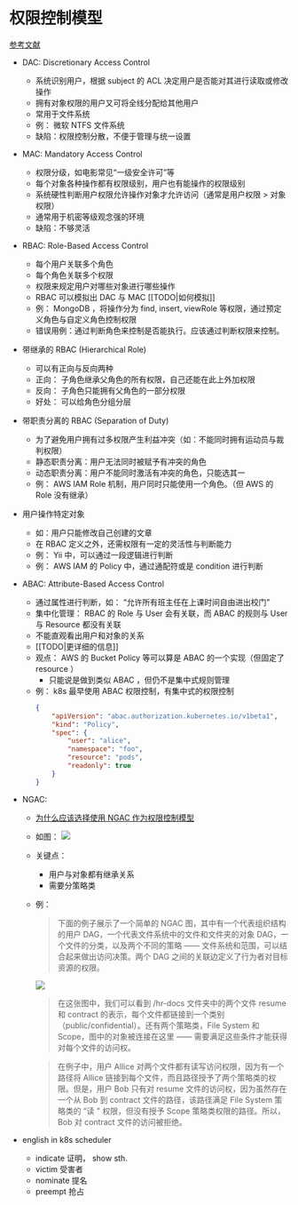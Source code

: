 # 权限控制模型

[参考文献](https://www.jianshu.com/p/ce0944b4a903)

- DAC: Discretionary Access Control
    - 系统识别用户，根据 subject 的 ACL 决定用户是否能对其进行读取或修改操作
    - 拥有对象权限的用户又可将全线分配给其他用户
    - 常用于文件系统
    - 例： 微软 NTFS 文件系统
    - 缺陷：权限控制分散，不便于管理与统一设置
- MAC: Mandatory Access Control
    - 权限分级，如电影常见“一级安全许可”等
    - 每个对象各种操作都有权限级别，用户也有能操作的权限级别
    - 系统硬性判断用户权限允许操作对象才允许访问（通常是用户权限 > 对象权限）
    - 通常用于机密等级观念强的环境
    - 缺陷：不够灵活
- RBAC: Role-Based Access Control
    - 每个用户关联多个角色
    - 每个角色关联多个权限
    - 权限来规定用户对哪些对象进行哪些操作
    - RBAC 可以模拟出 DAC 与 MAC [[TODO|如何模拟]]
    - 例： MongoDB ，将操作分为 find, insert, viewRole 等权限，通过预定义角色与自定义角色控制权限
    - 错误用例：通过判断角色来控制是否能执行。应该通过判断权限来控制。
- 带继承的 RBAC (Hierarchical Role)
    - 可以有正向与反向两种
    - 正向： 子角色继承父角色的所有权限，自己还能在此上外加权限
    - 反向： 子角色只能拥有父角色的一部分权限
    - 好处： 可以给角色分组分层
- 带职责分离的 RBAC (Separation of Duty)
    - 为了避免用户拥有过多权限产生利益冲突（如：不能同时拥有运动员与裁判权限）
    - 静态职责分离：用户无法同时被赋予有冲突的角色
    - 动态职责分离：用户不能同时激活有冲突的角色，只能选其一
    - 例： AWS IAM Role 机制，用户同时只能使用一个角色。（但 AWS 的 Role 没有继承）
- 用户操作特定对象
    - 如：用户只能修改自己创建的文章
    - 在 RBAC 定义之外，还需权限有一定的灵活性与判断能力
    - 例： Yii 中，可以通过一段逻辑进行判断
    - 例： AWS IAM 的 Policy 中，通过通配符或是 condition 进行判断
- ABAC: Attribute-Based Access Control
    - 通过属性进行判断，如： “允许所有班主任在上课时间自由进出校门”
    - 集中化管理： RBAC 的 Role 与 User 会有关联，而 ABAC 的规则与 User 与 Resource 都没有关联
    - 不能直观看出用户和对象的关系
    - [[TODO|更详细的信息]]
    - 观点： AWS 的 Bucket Policy 等可以算是 ABAC 的一个实现（但固定了 resource ）
        - 只能说是做到类似 ABAC ，但仍不是集中式规则管理
    - 例： k8s 最早使用 ABAC 权限控制，有集中式的权限控制
        ```json
        {
            "apiVersion": "abac.authorization.kubernetes.io/v1beta1", 
            "kind": "Policy", 
            "spec": {
                "user": "alice", 
                "namespace": "foo", 
                "resource": "pods", 
                "readonly": true
            }
        }
        ```

- NGAC: 
    - [为什么应该选择使用 NGAC 作为权限控制模型](https://jimmysong.io/blog/why-you-should-choose-ngac-as-your-access-control-model/)
    - 如图：
        ![](https://jimmysong.io/blog/why-you-should-choose-ngac-as-your-access-control-model/008eGmZEly1gnu26nral2j30ke0ay0ue.jpg)
    - 关键点：
        - 用户与对象都有继承关系
        - 需要分策略类
    - 例：
        > 下面的例子展示了一个简单的 NGAC 图，其中有一个代表组织结构的用户 DAG，一个代表文件系统中的文件和文件夹的对象 DAG，一个文件的分类，以及两个不同的策略 —— 文件系统和范围，可以结合起来做出访问决策。两个 DAG 之间的关联边定义了行为者对目标资源的权限。
        
        ![](https://jimmysong.io/blog/why-you-should-choose-ngac-as-your-access-control-model/008eGmZEly1gnu27wttcnj30lx0f7my9.jpg)
        
        > 在这张图中，我们可以看到 /hr-docs 文件夹中的两个文件 resume 和 contract 的表示，每个文件都链接到一个类别（public/confidential）。还有两个策略类，File System 和 Scope，图中的对象被连接在这里 —— 需要满足这些条件才能获得对每个文件的访问权。

        >在例子中，用户 Allice 对两个文件都有读写访问权限，因为有一个路径将 Allice 链接到每个文件，而且路径授予了两个策略类的权限。但是，用户 Bob 只有对 resume 文件的访问权，因为虽然存在一个从 Bob 到 contract 文件的路径，该路径满足 File System 策略类的 “读 " 权限，但没有授予 Scope 策略类权限的路径。所以，Bob 对 contract 文件的访问被拒绝。



- english in k8s scheduler
    - indicate 证明， show sth.
    - victim 受害者
    - nominate 提名
    - preempt 抢占

